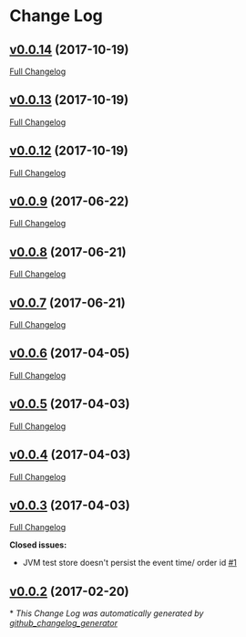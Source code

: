 # Change Log

## [v0.0.14](https://github.com/muoncore/test-event-stores/tree/v0.0.14) (2017-10-19)
[Full Changelog](https://github.com/muoncore/test-event-stores/compare/v0.0.13...v0.0.14)

## [v0.0.13](https://github.com/muoncore/test-event-stores/tree/v0.0.13) (2017-10-19)
[Full Changelog](https://github.com/muoncore/test-event-stores/compare/v0.0.12...v0.0.13)

## [v0.0.12](https://github.com/muoncore/test-event-stores/tree/v0.0.12) (2017-10-19)
[Full Changelog](https://github.com/muoncore/test-event-stores/compare/v0.0.9...v0.0.12)

## [v0.0.9](https://github.com/muoncore/test-event-stores/tree/v0.0.9) (2017-06-22)
[Full Changelog](https://github.com/muoncore/test-event-stores/compare/v0.0.8...v0.0.9)

## [v0.0.8](https://github.com/muoncore/test-event-stores/tree/v0.0.8) (2017-06-21)
[Full Changelog](https://github.com/muoncore/test-event-stores/compare/v0.0.7...v0.0.8)

## [v0.0.7](https://github.com/muoncore/test-event-stores/tree/v0.0.7) (2017-06-21)
[Full Changelog](https://github.com/muoncore/test-event-stores/compare/v0.0.6...v0.0.7)

## [v0.0.6](https://github.com/muoncore/test-event-stores/tree/v0.0.6) (2017-04-05)
[Full Changelog](https://github.com/muoncore/test-event-stores/compare/v0.0.5...v0.0.6)

## [v0.0.5](https://github.com/muoncore/test-event-stores/tree/v0.0.5) (2017-04-03)
[Full Changelog](https://github.com/muoncore/test-event-stores/compare/v0.0.4...v0.0.5)

## [v0.0.4](https://github.com/muoncore/test-event-stores/tree/v0.0.4) (2017-04-03)
[Full Changelog](https://github.com/muoncore/test-event-stores/compare/v0.0.3...v0.0.4)

## [v0.0.3](https://github.com/muoncore/test-event-stores/tree/v0.0.3) (2017-04-03)
[Full Changelog](https://github.com/muoncore/test-event-stores/compare/v0.0.2...v0.0.3)

**Closed issues:**

- JVM test store doesn't persist the event time/ order id [\#1](https://github.com/muoncore/test-event-stores/issues/1)

## [v0.0.2](https://github.com/muoncore/test-event-stores/tree/v0.0.2) (2017-02-20)


\* *This Change Log was automatically generated by [github_changelog_generator](https://github.com/skywinder/Github-Changelog-Generator)*